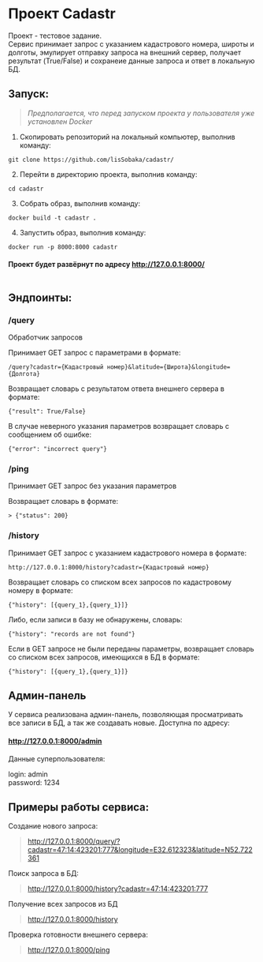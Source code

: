 # Проект Cadastr
Проект - тестовое задание.<br>
Сервис принимает запрос с указанием кадастрового номера, широты и долготы, эмулирует отправку запроса на внешний сервер, получает результат (True/False) и сохранеие данные запроса и ответ в локальную БД.

## Запуск:
> *Предполагается, что перед запуском проекта у пользователя уже установлен Docker*
1. Скопировать репозиторий на локальный компьютер, выполнив команду:

```
git clone https://github.com/lisSobaka/cadastr/ 
```

2. Перейти в директорию проекта, выполнив команду:
```
cd cadastr
```
3. Собрать образ, выполнив команду:
```
docker build -t cadastr .
```
4. Запустить образ, выполнив команду:
```
docker run -p 8000:8000 cadastr
```

#### Проект будет развёрнут по адресу http://127.0.0.1:8000/ <br><br>

## Эндпоинты: 
### /query

Обработчик запросов

Принимает GET запрос с параметрами в формате:
```
/query?cadastr={Кадастровый номер}&latitude={Широта}&longitude={Долгота}
```
Возвращает словарь с результатом ответа внешнего сервера в формате:
```
{"result": True/False}
```

В случае неверного указания параметров возвращает словарь с сообщением об ошибке:
```
{"error": "incorrect query"}
```
### /ping

Принимает GET запрос без указания параметров

Возвращает словарь в формате:
```
> {"status": 200}
```
### /history

Принимает GET запрос с указанием кадастрового номера в формате:
```
http://127.0.0.1:8000/history?cadastr={Кадастровый номер}
```
Возвращает словарь со списком всех запросов по кадастровому номеру в формате:
```
{"history": [{query_1},{query_1}]}
```
Либо, если записи в базу не обнаружены, словарь:
```
{"history": "records are not found"}
```
Если в GET запросе не были переданы параметры, возвращает словарь со списком всех запросов, имеющихся в БД в формате: 
```
{"history": [{query_1},{query_1}]}
```
## Админ-панель

У сервиса реализована админ-панель, позволяющая просматривать все записи в БД, а так же создавать новые. Доступна по адресу:

#### http://127.0.0.1:8000/admin

Данные суперпользователя:

login: admin <br>
password: 1234

## Примеры работы сервиса:

Создание нового запроса:

> http://127.0.0.1:8000/query/?cadastr=47:14:423201:777&longitude=E32.612323&latitude=N52.722361

Поиск запроса в БД:

> http://127.0.0.1:8000/history?cadastr=47:14:423201:777

Получение всех запросов из БД

> http://127.0.0.1:8000/history

Проверка готовности внешнего сервера:

> http://127.0.0.1:8000/ping